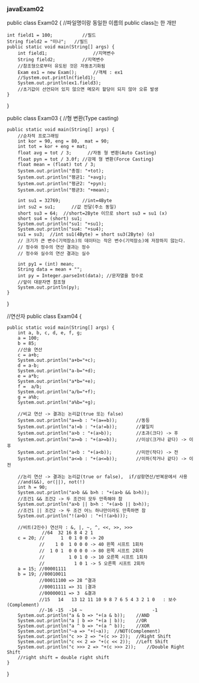 ### javaExam02



public class Exam02 {
//파일명이랑 동일한 이름의 public class는 한 개만

	int field1 = 100; 			//필드
	String field2 = "미나";	//필드
	public static void main(String[] args) {
		int field1;					//지역변수
		String field2;			//지역변수
		//참조형으로부터 유도된 것은 자동초기화됨 
		Exam ex1 = new Exam();		//객체 : ex1
		//System.out.println(field1);
		System.out.println(ex1.field3);
		//초기값이 선언되어 있지 않으면 메모리 할당이 되지 않아 오류 발생
	}
}

public class Exam03 {
//형 변환(Type casting)

	public static void main(String[] args) {
		//순차적 프로그래밍
		int kor = 90, eng = 80,  mat = 90;
		int tot = kor + eng + mat;
		float avg = tot / 3;      //자동 형 변환(Auto Casting)
		float pyn = tot / 3.0f;	//강제 형 변환(Force Casting)
		float mean = (float) tot / 3;
		System.out.println("총점: "+tot);
		System.out.println("평균1: "+avg);
		System.out.println("평균2: "+pyn);
		System.out.println("평균3: "+mean);
		
		int su1 = 32769;		//int=4Byte
		int su2 = su1; 		//값 전달(주소 동일)
		short su3 = 64;  //short=2Byte 이므로 short su3 = su1 (x)
		short su4 = (short) su1;
		System.out.println("su1: "+su1);
		System.out.println("su4: "+su4);
		su1 = su3;	//int su1(4Byte) = short su3(2Byte) (o)
		// 크기가 큰 변수(기억장소)의 데이터는 작은 변수(기억장소)에 저장하지 않는다.
		// 정수와 정수의 연산 결과는 정수
		// 정수와 실수의 연산 결과는 실수
		
		int py1 = (int) mean;
		String data = mean + "";
		int py = Integer.parseInt(data); //문자열을 정수로
		//앞이 대문자면 참조형
		System.out.println(py);
	}
}


//연산자
public class Exam04 {

	public static void main(String[] args) {
		int a, b, c, d, e, f, g;
		a = 100;
		b = 85;
		//산술 연산
		c = a+b;
		System.out.println("a+b="+c);
		d = a-b;
		System.out.println("a-b="+d);
		e = a*b;
		System.out.println("a*b="+e);
		f =  a/b;
		System.out.println("a/b="+f);
		g = a%b;
		System.out.println("a%b="+g);
		
		//비교 연산 -> 결과는 논리값(true 또는 false)
		System.out.println("a==b : "+(a==b));		//동등
		System.out.println("a!=b : "+(a!=b));		//불일치
		System.out.println("a>b : "+(a>b));			//초과(크다) -> 후
		System.out.println("a>=b : "+(a>=b));		//이상(크거나 같다) -> 이후
		System.out.println("a<b : "+(a<b));			//미만(작다) -> 전
		System.out.println("a<=b : "+(a<=b));		//이하(작거나 같다) -> 이전
		
		//논리 연산 -> 결과는 논리값(true or false),  if/삼항연산/반복문에서 사용
		//and(&&), or(||), not(!)
		int h = 90;
		System.out.println("a>b && b>h : "+(a>b && b>h));
		//조건1 && 조건2 -> 두 조건이 모두 만족해야 참
		System.out.println("a>b || b>h : "+(a>b || b>h));
		//조건1 || 조건2 -> 두 조건 어느 하나만이라도 만족하면 참
		System.out.println("!(a>b) : "+(!(a>b)));
		
		//비트(2진수) 연산자 : &, |, ~, ^, <<, >>, >>>
				 //64  32 16 8 4 2 1 
		c = 20;	//		1  0 1 0 0 -> 20
				//	  1 0  1 0 0 0 -> 40 왼쪽 시프트 1회차
				//  1 0 1  0 0 0 0 -> 80 왼쪽 시프트 2회차
				//	  	   1 0 1 0 -> 10 오른쪽 시프트 1회차
				//  	     1 0 1 -> 5 오른쪽 시프트 2회차
		a = 15;	//00001111
		b = 19;	//00010011
				//00011100 => 28 ^결과
				//00011111 => 31 |결과
				//00000011 => 3  &결과
				//15   14   13 12 11 10 9 8 7 6 5 4 3 2 1 0   : 보수(Complement)
				//-16 -15  -14 ~                          -1
		System.out.println("a & b => "+(a & b));	//AND
		System.out.println("a | b => "+(a | b));	//OR
		System.out.println("a ^ b => "+(a ^ b));	//XOR
		System.out.println("~a => "+(~a));	//NOT(Complement)
		System.out.println("c >> 2 => "+(c >> 2));	//Right Shift
		System.out.println("c << 2 => "+(c << 2));	//Left Shift
		System.out.println("c >>> 2 => "+(c >>> 2));	//Double Right Shift
		//right shift = double right shift
	}
}


